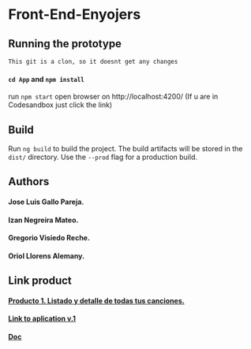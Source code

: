 # Front-End-Enyojers

## Running the prototype 

``This git is a clon, so it doesnt get any changes``
#### ``cd App`` and ``npm install``
run ``npm start``
open browser on http://localhost:4200/ (If u are in Codesandbox just click the link)

## Build
Run ``ng build`` to build the project. The build artifacts will be stored in the ``dist/`` directory. Use the ``--prod`` flag for a production build.

## Authors
#### Jose Luis Gallo Pareja.
#### Izan Negreira Mateo.
#### Gregorio Visiedo Reche.
#### Oriol Llorens Alemany.

## Link product
#### [Producto 1. Listado y detalle de todas tus canciones.](https://github.com/Inegreira/Front-End-Enyojers-P1-/releases/tag/v1.2)
#### [Link to aplication v.1](https://github.com/Inegreira/Front-End-Enyojers-P1-/releases/tag/v1.1)
#### [Doc](https://docs.google.com/document/d/1ZljrlBdxoy6DL2fH0D4L03DLQwqD3zZ7YEfT_J5MsV0/edit?usp=sharing) 

